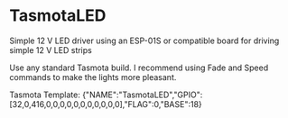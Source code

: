 # TasmotaLED
Simple 12 V LED driver using an ESP-01S or compatible board for driving simple 12 V LED strips

Use any standard Tasmota build. I recommend using Fade and Speed commands to make the lights more pleasant.

Tasmota Template:
{"NAME":"TasmotaLED","GPIO":[32,0,416,0,0,0,0,0,0,0,0,0,0,0],"FLAG":0,"BASE":18}